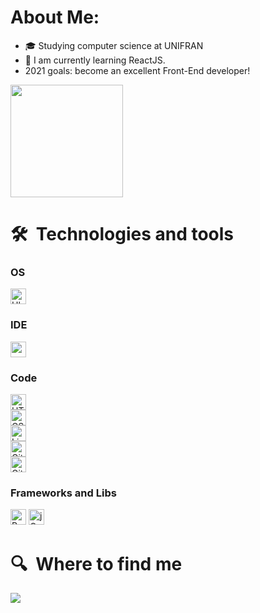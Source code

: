 # About Me:

      
- 🎓 Studying computer science at UNIFRAN
- 🔭 I am currently learning ReactJS.
-   2021 goals: become an excellent Front-End developer!

  <img height="180em" src="https://github-readme-stats.vercel.app/api/top-langs/?username=RenanRSilva&layout=compact&langs_count=16&theme=dracula"/>




# 🛠  Technologies and tools

### OS

[<img src="https://img.shields.io/badge/Ubuntu-E95420?style=for-the-badge&logo=ubuntu&logoColor=white" alt="Ubuntu logo" title="Ubuntu" height="25" />](https://github.com/RenanRSilva)<br>

### IDE
[<img src="https://img.shields.io/badge/Visual_Studio_Code-0078D4?style=for-the-badge&logo=visual%20studio%20code&logoColor=white" alt="vscode logo" title="vscode" height="25">](https://github.com/RenanRSilva)

### Code 
[<img src="https://img.shields.io/badge/HTML5-E34F26?style=for-the-badge&logo=html5&logoColor=white" alt="HTML5 logo" title="html" height="25">](https://github.com/RenanRSilva)<br>
[<img src="https://img.shields.io/badge/CSS3-1572B6?style=for-the-badge&logo=css3&logoColor=whit" alt="CSS3 logo" title="CSS " height="25">](https://github.com/RenanRSilva)<br>
[<img src="https://img.shields.io/badge/JavaScript-F7DF1E?style=for-the-badge&logo=javascript&logoColor=black" alt="LinuxMint logo" title="Linux Mint" height="25">](https://github.com/RenanRSilva)<br>
[<img src="https://img.shields.io/badge/Git-F05032?style=for-the-badge&logo=git&logoColor=white" alt="Git logo" title="Git" height="25">](https://github.com/RenanRSilva)<br>
[<img src="https://img.shields.io/badge/C%23-239120?style=for-the-badge&logo=c-sharp&logoColor=white" alt="Git logo" title="Git" height="25">](https://github.com/RenanRSilva)

### Frameworks and Libs
[<img src="https://img.shields.io/badge/React-20232A?style=for-the-badge&logo=react&logoColor=61DAFB" alt="React logo" title="React" height="25">](https://github.com/RenanRSilva)
[<img src="https://img.shields.io/badge/jQuery-0769AD?style=for-the-badge&logo=jquery&logoColor=white" alt="jQuery logo" title="jQuey" height="25">](https://github.com/RenanRSilva)<br>






# 🔍  Where to find me
[<img src="https://img.shields.io/badge/linkedin-%230077B5.svg?&style=for-the-badge&logo=linkedin&logoColor=white" />](https://www.linkedin.com/in/renan-rambul-7551a9206/)



